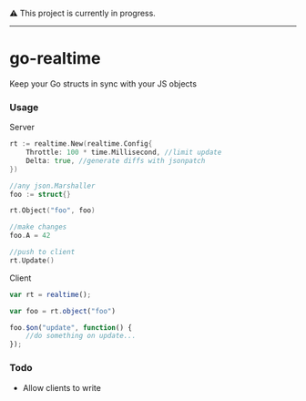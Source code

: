 
:warning: This project is currently in progress.

---

<!-- 
https://github.com/evanphx/json-patch
https://github.com/Starcounter-Jack/JSON-Patch
 -->

# go-realtime

Keep your Go structs in sync with your JS objects

### Usage

Server

``` go
rt := realtime.New(realtime.Config{
	Throttle: 100 * time.Millisecond, //limit update
	Delta: true, //generate diffs with jsonpatch
})

//any json.Marshaller
foo := struct{}

rt.Object("foo", foo)

//make changes
foo.A = 42

//push to client
rt.Update()
```

Client

``` js
var rt = realtime();

var foo = rt.object("foo")

foo.$on("update", function() {
	//do something on update...
});
```

### Todo

* Allow clients to write